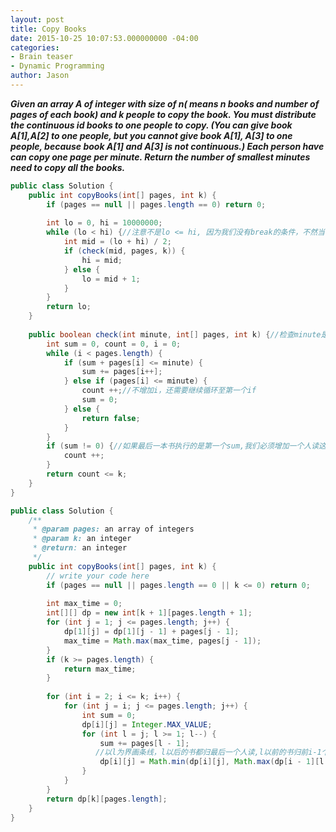 ```yaml
---
layout: post
title: Copy Books
date: 2015-10-25 10:07:53.000000000 -04:00
categories:
- Brain teaser
- Dynamic Programming
author: Jason
---
```

<p><strong><em>Given an array A of integer with size of n( means n books and number of pages of each book) and k people to copy the book. You must distribute the continuous id books to one people to copy. (You can give book A[1],A[2] to one people, but you cannot give book A[1], A[3] to one people, because book A[1] and A[3] is not continuous.) Each person have can copy one page per minute. Return the number of smallest minutes need to copy all the books.</em></strong></p>


``` java
public class Solution {
    public int copyBooks(int[] pages, int k) {
        if (pages == null || pages.length == 0) return 0;
        
        int lo = 0, hi = 10000000;
        while (lo < hi) {//注意不是lo <= hi, 因为我们没有break的条件，不然当lo = hi = mid时 死循环
            int mid = (lo + hi) / 2;
            if (check(mid, pages, k)) {
                hi = mid;
            } else {
                lo = mid + 1;
            }
        }
        return lo;
    }
    
    public boolean check(int minute, int[] pages, int k) {//检查minute是否满足k个人读完所有书
        int sum = 0, count = 0, i = 0;
        while (i < pages.length) {
            if (sum + pages[i] <= minute) {
                sum += pages[i++];
            } else if (pages[i] <= minute) {
                count ++;//不增加i，还需要继续循环至第一个if
                sum = 0;
            } else {
                return false;
            }
        }
        if (sum != 0) {//如果最后一本书执行的是第一个sum,我们必须增加一个人读这些sum
            count ++;
        }
        return count <= k;
    }
}
```
``` java
public class Solution {
    /**
     * @param pages: an array of integers
     * @param k: an integer
     * @return: an integer
     */
    public int copyBooks(int[] pages, int k) {
        // write your code here
        if (pages == null || pages.length == 0 || k <= 0) return 0;
        
        int max_time = 0;
        int[][] dp = new int[k + 1][pages.length + 1];
        for (int j = 1; j <= pages.length; j++) {
            dp[1][j] = dp[1][j - 1] + pages[j - 1];
            max_time = Math.max(max_time, pages[j - 1]);
        }
        if (k >= pages.length) {
            return max_time;
        }
        
        for (int i = 2; i <= k; i++) {
            for (int j = i; j <= pages.length; j++) {
                int sum = 0;
                dp[i][j] = Integer.MAX_VALUE;
                for (int l = j; l >= 1; l--) {
                    sum += pages[l - 1]; 
                   //以l为界画条线，l以后的书都归最后一个人读,l以前的书归前i-1个人读
                    dp[i][j] = Math.min(dp[i][j], Math.max(dp[i - 1][l - 1], sum));
                }
            }
        }
        return dp[k][pages.length];
    }
}
```
